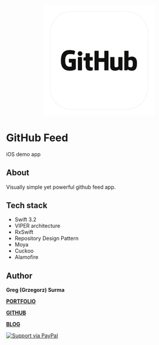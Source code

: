 <h3 align="center">
  <img src="assets/github_feed_icon_web.png" width="300">
</h3>

# GitHub Feed

iOS demo app

## About

Visually simple yet powerful github feed app.

## Tech stack

* Swift 3.2
* VIPER architecture
* RxSwift
* Repository Design Pattern
* Moya
* Cuckoo
* Alamofire

## Author

**Greg (Grzegorz) Surma**

[**PORTFOLIO**](https://gsurma.github.io)

[**GITHUB**](https://github.com/gsurma)

[**BLOG**](https://medium.com/@gsurma)

<a href="https://www.paypal.com/paypalme2/grzegorzsurma115">
  <img alt="Support via PayPal" src="https://cdn.rawgit.com/twolfson/paypal-github-button/1.0.0/dist/button.svg"/>
</a>

